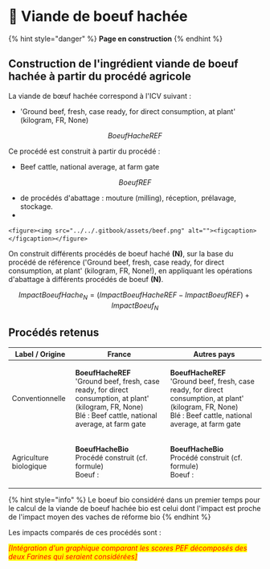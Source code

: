 # 🐄 Viande de boeuf hachée



{% hint style="danger" %}
**Page en construction**
{% endhint %}

## Construction de l'ingrédient viande de boeuf hachée à partir du procédé agricole

La viande de bœuf hachée correspond à l'ICV suivant :&#x20;

* 'Ground beef, fresh, case ready, for direct consumption, at plant' (kilogram, FR, None)

$$
BoeufHacheREF
$$

Ce procédé est construit à partir du procédé :&#x20;

* Beef cattle, national average, at farm gate

$$
BoeufREF
$$

* de procédés d'abattage : mouture (milling), réception, prélavage, stockage.&#x20;
*

    <figure><img src="../../.gitbook/assets/beef.png" alt=""><figcaption></figcaption></figure>

On construit différents procédés de boeuf haché **(N)**, sur la base du procédé de référence ('Ground beef, fresh, case ready, for direct consumption, at plant' (kilogram, FR, None!), en appliquant les opérations d'abattage à différents procédés de boeuf **(N)**.

$$
ImpactBoeufHache_N = (ImpactBoeufHacheREF - ImpactBoeufREF )+ImpactBoeuf_N
$$

##

## Procédés retenus

| Label / Origine        | France                                                                                                                                                                                                 | Autres pays                                                                                                                                                                           |
| ---------------------- | ------------------------------------------------------------------------------------------------------------------------------------------------------------------------------------------------------ | ------------------------------------------------------------------------------------------------------------------------------------------------------------------------------------- |
| Conventionnelle        | <p><strong>BoeufHacheREF</strong><br><strong></strong>'Ground beef, fresh, case ready, for direct consumption, at plant' (kilogram, FR, None)<br>Blé : Beef cattle, national average, at farm gate</p> | <p><strong>BoeufHacheREF</strong><br>'Ground beef, fresh, case ready, for direct consumption, at plant' (kilogram, FR, None)<br>Blé : Beef cattle, national average, at farm gate</p> |
| Agriculture biologique | <p><strong>BoeufHacheBio</strong><br>Procédé construit (cf. formule)<br>Boeuf : </p>                                                                                                                   | <p><strong>BoeufHacheBio</strong><br>Procédé construit (cf. formule)<br>Boeuf : </p>                                                                                                  |

{% hint style="info" %}
Le boeuf bio considéré dans un premier temps pour le calcul de la viande de boeuf hachée bio est celui dont l'impact est proche de l'impact moyen des vaches de réforme bio&#x20;
{% endhint %}

Les impacts comparés de ces procédés sont :&#x20;

_<mark style="color:red;">\[Intégration d'un graphique comparant les scores PEF décomposés des deux Farines qui seraient considérées]</mark>_&#x20;


